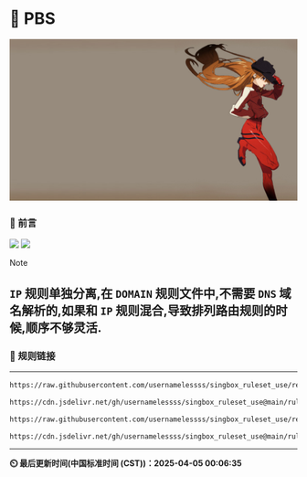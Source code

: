 
# 🧸 PBS
![](https://raw.githubusercontent.com/usernamelessss/picture-bed/main/images/202504042256831.jpg)
### 📣 前言
![](https://shields.io/badge/-移除重复规则-ff69b4) ![](https://shields.io/badge/-IP&nbsp;规则单独存放不与&nbsp;DOMAIN&nbsp;等混合-green)
> [!NOTE]
**`IP` 规则单独分离,在 `DOMAIN` 规则文件中,不需要 `DNS` 域名解析的,如果和 `IP` 规则混合,导致排列路由规则的时候,顺序不够灵活.**
---

###  🔗 规则链接
---

```url
https://raw.githubusercontent.com/usernamelessss/singbox_ruleset_use/refs/heads/main/rule/PBS/PBS_No_IP.json
```

```url
https://cdn.jsdelivr.net/gh/usernamelessss/singbox_ruleset_use@main/rule/PBS/PBS_No_IP.json
```

```url
https://raw.githubusercontent.com/usernamelessss/singbox_ruleset_use/refs/heads/main/rule/PBS/PBS_No_IP.srs
```

```url
https://cdn.jsdelivr.net/gh/usernamelessss/singbox_ruleset_use@main/rule/PBS/PBS_No_IP.srs
```

---
**⏲️ 最后更新时间(中国标准时间 (CST))：2025-04-05 00:06:35**